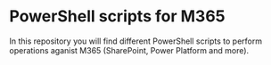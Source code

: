# PowerShell scripts for M365

In this repository you will find different PowerShell scripts to perform operations aganist M365 (SharePoint, Power Platform and more). 
